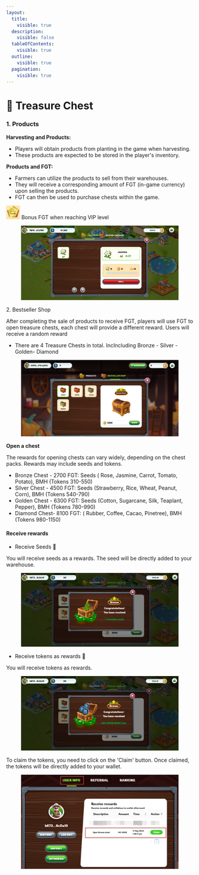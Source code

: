 ```yaml
---
layout:
  title:
    visible: true
  description:
    visible: false
  tableOfContents:
    visible: true
  outline:
    visible: true
  pagination:
    visible: true
---
```


# 🎁 Treasure Chest

### 1. Products <a href="#id-1.-products" id="id-1.-products"></a>

**Harvesting and Products:**

* Players will obtain products from planting in the game when harvesting.
* These products are expected to be stored in the player's inventory.

**Products and FGT:**

* Farmers can utilize the products to sell from their warehouses.
* They will receive a corresponding amount of FGT (in-game currency) upon selling the products.
* FGT can then be used to purchase chests within the game.

<img src="../../.gitbook/assets/image (1).png" alt="" data-size="line"> Bonus FGT when reaching VIP level

<figure><img src="../../.gitbook/assets/products (1).png" alt=""><figcaption></figcaption></figure>

2\. Bestseller Shop

After completing the sale of products to receive FGT, players will use FGT to open treasure chests, each chest will provide a different reward. Users will receive a random reward

* There are 4 Treasure Chests in total. IncIncluding Bronze - Silver - Golden- Diamond

<figure><img src="../../.gitbook/assets/Chest.png" alt=""><figcaption></figcaption></figure>

**Open a chest**

The rewards for opening chests can vary widely, depending on the chest packs. Rewards may include seeds and tokens.

* Bronze Chest - 2700 FGT: Seeds ( Rose, Jasmine, Carrot, Tomato, Potato), BMH (Tokens 310-550)
* Silver Chest - 4500 FGT: Seeds (Strawberry, Rice, Wheat, Peanut, Corn), BMH (Tokens 540-790)
* Golden Chest - 6300 FGT: Seeds (Cotton, Sugarcane, Silk, Teaplant, Pepper), BMH (Tokens 780-990)
* Diamond Chest- 8100 FGT: ( Rubber, Coffee, Cacao, Pinetree), BMH (Tokens 980-1150)

#### Receive rewards

* Receive Seeds 🌱

You will receive seeds as a rewards. The seed will be directly added to your warehouse.

<figure><img src="../../.gitbook/assets/brozen.png" alt=""><figcaption></figcaption></figure>

* Receive tokens as rewards 🌟

You will receive tokens as rewards.

<figure><img src="../../.gitbook/assets/tokens.png" alt=""><figcaption></figcaption></figure>

To claim the tokens, you need to click on the 'Claim' button. Once claimed, the tokens will be directly added to your wallet.

<figure><img src="../../.gitbook/assets/receive rewards.png" alt=""><figcaption></figcaption></figure>

